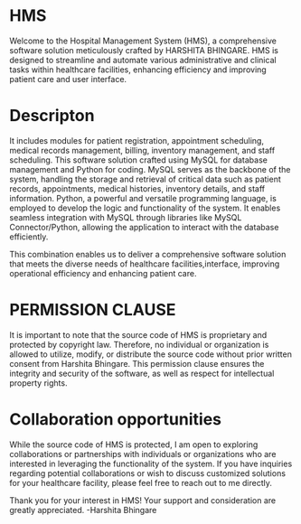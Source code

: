 # HMS

Welcome to the Hospital Management System (HMS), a comprehensive software solution meticulously crafted by HARSHITA BHINGARE. HMS is designed to streamline and automate various administrative and clinical tasks within healthcare facilities, enhancing efficiency and improving patient care and user interface.

# Descripton
It includes modules for patient registration, appointment scheduling, medical records management, billing, inventory management, and staff scheduling. This software solution crafted using MySQL for database management and Python for coding.
MySQL serves as the backbone of the system, handling the storage and retrieval of critical data such as patient records, appointments, medical histories, inventory details, and staff information.
Python, a powerful and versatile programming language, is employed to develop the logic and functionality of the system. It enables seamless integration with MySQL through libraries like MySQL Connector/Python, allowing the application to interact with the database efficiently. 

This combination enables us to deliver a comprehensive software solution that meets the diverse needs of healthcare facilities,interface, improving operational efficiency and enhancing patient care.

# PERMISSION CLAUSE 

It is important to note that the source code of HMS is proprietary and protected by copyright law. Therefore, no individual or organization is allowed to utilize, modify, or distribute the source code without prior written consent from Harshita Bhingare. This permission clause ensures the integrity and security of the software, as well as respect for intellectual property rights.

# Collaboration opportunities

While the source code of HMS is protected, I am open to exploring collaborations or partnerships with individuals or organizations who are interested in leveraging the functionality of the system. If you have inquiries regarding potential collaborations or wish to discuss customized solutions for your healthcare facility, please feel free to reach out to me directly.

Thank you for your interest in HMS! Your support and consideration are greatly appreciated.
-Harshita Bhingare


